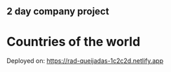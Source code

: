 ## 2 day company project

# Countries of the world

Deployed on: https://rad-queijadas-1c2c2d.netlify.app